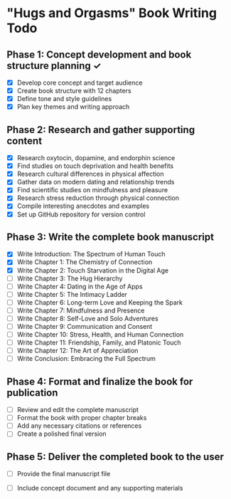 # "Hugs and Orgasms" Book Writing Todo

## Phase 1: Concept development and book structure planning ✓
- [x] Develop core concept and target audience
- [x] Create book structure with 12 chapters
- [x] Define tone and style guidelines
- [x] Plan key themes and writing approach

## Phase 2: Research and gather supporting content
- [x] Research oxytocin, dopamine, and endorphin science
- [x] Find studies on touch deprivation and health benefits
- [x] Research cultural differences in physical affection
- [x] Gather data on modern dating and relationship trends
- [x] Find scientific studies on mindfulness and pleasure
- [x] Research stress reduction through physical connection
- [x] Compile interesting anecdotes and examples
- [x] Set up GitHub repository for version control

## Phase 3: Write the complete book manuscript
- [x] Write Introduction: The Spectrum of Human Touch
- [x] Write Chapter 1: The Chemistry of Connection
- [x] Write Chapter 2: Touch Starvation in the Digital Age
- [ ] Write Chapter 3: The Hug Hierarchy
- [ ] Write Chapter 4: Dating in the Age of Apps
- [ ] Write Chapter 5: The Intimacy Ladder
- [ ] Write Chapter 6: Long-term Love and Keeping the Spark
- [ ] Write Chapter 7: Mindfulness and Presence
- [ ] Write Chapter 8: Self-Love and Solo Adventures
- [ ] Write Chapter 9: Communication and Consent
- [ ] Write Chapter 10: Stress, Health, and Human Connection
- [ ] Write Chapter 11: Friendship, Family, and Platonic Touch
- [ ] Write Chapter 12: The Art of Appreciation
- [ ] Write Conclusion: Embracing the Full Spectrum

## Phase 4: Format and finalize the book for publication
- [ ] Review and edit the complete manuscript
- [ ] Format the book with proper chapter breaks
- [ ] Add any necessary citations or references
- [ ] Create a polished final version

## Phase 5: Deliver the completed book to the user
- [ ] Provide the final manuscript file
- [ ] Include concept document and any supporting materials

